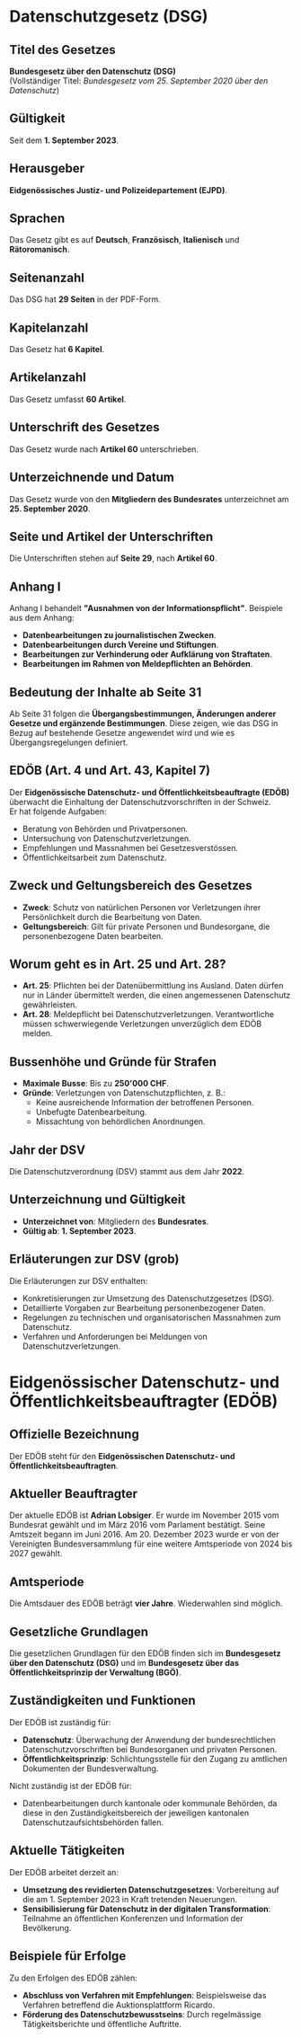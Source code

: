 # Datenschutzgesetz (DSG)

## Titel des Gesetzes
**Bundesgesetz über den Datenschutz (DSG)**  
(Vollständiger Titel: *Bundesgesetz vom 25. September 2020 über den Datenschutz*)

## Gültigkeit
Seit dem **1. September 2023**.

## Herausgeber
**Eidgenössisches Justiz- und Polizeidepartement (EJPD)**.

## Sprachen
Das Gesetz gibt es auf **Deutsch**, **Französisch**, **Italienisch** und **Rätoromanisch**.

## Seitenanzahl
Das DSG hat **29 Seiten** in der PDF-Form.

## Kapitelanzahl
Das Gesetz hat **6 Kapitel**.

## Artikelanzahl
Das Gesetz umfasst **60 Artikel**.

## Unterschrift des Gesetzes
Das Gesetz wurde nach **Artikel 60** unterschrieben.

## Unterzeichnende und Datum
Das Gesetz wurde von den **Mitgliedern des Bundesrates** unterzeichnet am **25. September 2020**.

## Seite und Artikel der Unterschriften
Die Unterschriften stehen auf **Seite 29**, nach **Artikel 60**.

## Anhang I
Anhang I behandelt **"Ausnahmen von der Informationspflicht"**. Beispiele aus dem Anhang:
- **Datenbearbeitungen zu journalistischen Zwecken**.
- **Datenbearbeitungen durch Vereine und Stiftungen**.
- **Bearbeitungen zur Verhinderung oder Aufklärung von Straftaten**.
- **Bearbeitungen im Rahmen von Meldepflichten an Behörden**.

## Bedeutung der Inhalte ab Seite 31
Ab Seite 31 folgen die **Übergangsbestimmungen, Änderungen anderer Gesetze und ergänzende Bestimmungen**. Diese zeigen, wie das DSG in Bezug auf bestehende Gesetze angewendet wird und wie es Übergangsregelungen definiert.

## EDÖB (Art. 4 und Art. 43, Kapitel 7)
Der **Eidgenössische Datenschutz- und Öffentlichkeitsbeauftragte (EDÖB)** überwacht die Einhaltung der Datenschutzvorschriften in der Schweiz.  
Er hat folgende Aufgaben:
- Beratung von Behörden und Privatpersonen.
- Untersuchung von Datenschutzverletzungen.
- Empfehlungen und Massnahmen bei Gesetzesverstössen.
- Öffentlichkeitsarbeit zum Datenschutz.

## Zweck und Geltungsbereich des Gesetzes
- **Zweck**: Schutz von natürlichen Personen vor Verletzungen ihrer Persönlichkeit durch die Bearbeitung von Daten.  
- **Geltungsbereich**: Gilt für private Personen und Bundesorgane, die personenbezogene Daten bearbeiten.

## Worum geht es in Art. 25 und Art. 28?
- **Art. 25**: Pflichten bei der Datenübermittlung ins Ausland. Daten dürfen nur in Länder übermittelt werden, die einen angemessenen Datenschutz gewährleisten.  
- **Art. 28**: Meldepflicht bei Datenschutzverletzungen. Verantwortliche müssen schwerwiegende Verletzungen unverzüglich dem EDÖB melden.

## Bussenhöhe und Gründe für Strafen
- **Maximale Busse**: Bis zu **250'000 CHF**.  
- **Gründe**: Verletzungen von Datenschutzpflichten, z. B.:
  - Keine ausreichende Information der betroffenen Personen.
  - Unbefugte Datenbearbeitung.
  - Missachtung von behördlichen Anordnungen.

## Jahr der DSV
Die Datenschutzverordnung (DSV) stammt aus dem Jahr **2022**.

## Unterzeichnung und Gültigkeit
- **Unterzeichnet von**: Mitgliedern des **Bundesrates**.  
- **Gültig ab**: **1. September 2023**.

## Erläuterungen zur DSV (grob)
Die Erläuterungen zur DSV enthalten:
- Konkretisierungen zur Umsetzung des Datenschutzgesetzes (DSG).
- Detaillierte Vorgaben zur Bearbeitung personenbezogener Daten.
- Regelungen zu technischen und organisatorischen Massnahmen zum Datenschutz.
- Verfahren und Anforderungen bei Meldungen von Datenschutzverletzungen.

# Eidgenössischer Datenschutz- und Öffentlichkeitsbeauftragter (EDÖB)

## Offizielle Bezeichnung
Der EDÖB steht für den **Eidgenössischen Datenschutz- und Öffentlichkeitsbeauftragten**.

## Aktueller Beauftragter
Der aktuelle EDÖB ist **Adrian Lobsiger**. Er wurde im November 2015 vom Bundesrat gewählt und im März 2016 vom Parlament bestätigt. Seine Amtszeit begann im Juni 2016. Am 20. Dezember 2023 wurde er von der Vereinigten Bundesversammlung für eine weitere Amtsperiode von 2024 bis 2027 gewählt.

## Amtsperiode
Die Amtsdauer des EDÖB beträgt **vier Jahre**. Wiederwahlen sind möglich. 

## Gesetzliche Grundlagen
Die gesetzlichen Grundlagen für den EDÖB finden sich im **Bundesgesetz über den Datenschutz (DSG)** und im **Bundesgesetz über das Öffentlichkeitsprinzip der Verwaltung (BGÖ)**. 

## Zuständigkeiten und Funktionen
Der EDÖB ist zuständig für:
- **Datenschutz**: Überwachung der Anwendung der bundesrechtlichen Datenschutzvorschriften bei Bundesorganen und privaten Personen.
- **Öffentlichkeitsprinzip**: Schlichtungsstelle für den Zugang zu amtlichen Dokumenten der Bundesverwaltung.

Nicht zuständig ist der EDÖB für:
- Datenbearbeitungen durch kantonale oder kommunale Behörden, da diese in den Zuständigkeitsbereich der jeweiligen kantonalen Datenschutzaufsichtsbehörden fallen. 

## Aktuelle Tätigkeiten
Der EDÖB arbeitet derzeit an:
- **Umsetzung des revidierten Datenschutzgesetzes**: Vorbereitung auf die am 1. September 2023 in Kraft tretenden Neuerungen.
- **Sensibilisierung für Datenschutz in der digitalen Transformation**: Teilnahme an öffentlichen Konferenzen und Information der Bevölkerung. 

## Beispiele für Erfolge
Zu den Erfolgen des EDÖB zählen:
- **Abschluss von Verfahren mit Empfehlungen**: Beispielsweise das Verfahren betreffend die Auktionsplattform Ricardo.
- **Förderung des Datenschutzbewusstseins**: Durch regelmässige Tätigkeitsberichte und öffentliche Auftritte.
